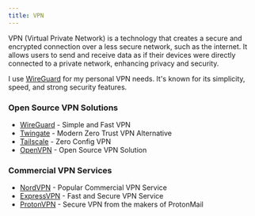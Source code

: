 ```yaml
---
title: VPN
---
```


VPN (Virtual Private Network) is a technology that creates a secure and encrypted connection over a less secure network, such as the internet. It allows users to send and receive data as if their devices were directly connected to a private network, enhancing privacy and security.

I use [WireGuard](https://www.wireguard.com/) for my personal VPN needs. It's known for its simplicity, speed, and strong security features.

### Open Source VPN Solutions

- [WireGuard](https://www.wireguard.com/) - Simple and Fast VPN
- [Twingate](https://www.twingate.com/) - Modern Zero Trust VPN Alternative
- [Tailscale](https://tailscale.com/) - Zero Config VPN
- [OpenVPN](https://openvpn.net/) - Open Source VPN Solution

### Commercial VPN Services

- [NordVPN](https://nordvpn.com/) - Popular Commercial VPN Service
- [ExpressVPN](https://www.expressvpn.com/) - Fast and Secure VPN Service
- [ProtonVPN](https://protonvpn.com/) - Secure VPN from the makers of ProtonMail
